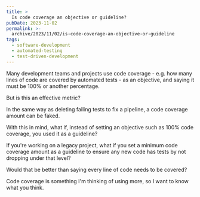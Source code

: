 ```yaml
---
title: >
  Is code coverage an objective or guideline?
pubDate: 2023-11-02
permalink: >-
  archive/2023/11/02/is-code-coverage-an-objective-or-guideline
tags:
  - software-development
  - automated-testing
  - test-driven-development
---
```


Many development teams and projects use code coverage - e.g. how many lines of code are covered by automated tests - as an objective, and saying it must be 100% or another percentage.

But is this an effective metric?

In the same way as deleting failing tests to fix a pipeline, a code coverage amount can be faked.

With this in mind, what if, instead of setting an objective such as 100% code coverage, you used it as a guideline?

If you're working on a legacy project, what if you set a minimum code coverage amount as a guideline to ensure any new code has tests by not dropping under that level?

Would that be better than saying every line of code needs to be covered?

Code coverage is something I'm thinking of using more, so I want to know what you think.
